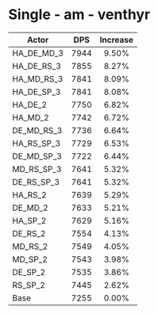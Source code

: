 # Single - am - venthyr
| Actor | DPS | Increase |
|---|:---:|:---:|
|HA_DE_MD_3|7944|9.50%|
|HA_DE_RS_3|7855|8.27%|
|HA_MD_RS_3|7841|8.09%|
|HA_DE_SP_3|7841|8.08%|
|HA_DE_2|7750|6.82%|
|HA_MD_2|7742|6.72%|
|DE_MD_RS_3|7736|6.64%|
|HA_RS_SP_3|7729|6.53%|
|DE_MD_SP_3|7722|6.44%|
|MD_RS_SP_3|7641|5.32%|
|DE_RS_SP_3|7641|5.32%|
|HA_RS_2|7639|5.29%|
|DE_MD_2|7633|5.21%|
|HA_SP_2|7629|5.16%|
|DE_RS_2|7554|4.13%|
|MD_RS_2|7549|4.05%|
|MD_SP_2|7543|3.98%|
|DE_SP_2|7535|3.86%|
|RS_SP_2|7445|2.62%|
|Base|7255|0.00%|

